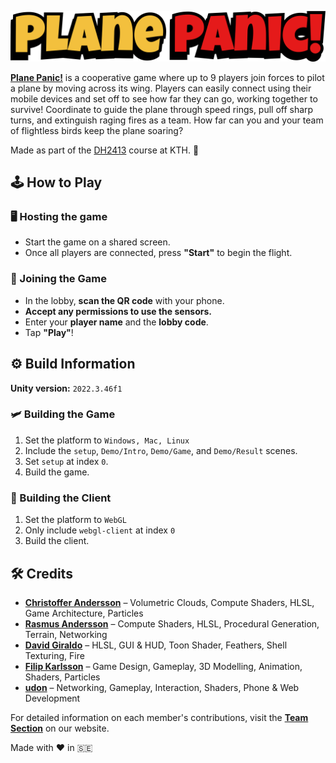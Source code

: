 <p align="center">
<a href="https://advancedgraphicwizards.github.io/p-plane_panic/"><img src="docs/images/logo_wide.png" alt="Plane Panic!"/></a>
</p>

**[Plane Panic!](https://advancedgraphicwizards.github.io/p-plane_panic)** is a cooperative game where up to 9 players join forces to pilot a plane by moving across its wing. Players can easily connect using their mobile devices and set off to see how far they can go, working together to survive! Coordinate to guide the plane through speed rings, pull off sharp turns, and extinguish raging fires as a team. How far can you and your team of flightless birds keep the plane soaring?

Made as part of the [DH2413](https://www.kth.se/student/kurser/kurs/DH2413?l=en) course at KTH. 🧙

## 🕹️ How to Play

### 🖥️ Hosting the game

- Start the game on a shared screen.
- Once all players are connected, press **"Start"** to begin the flight.

### 📱 Joining the Game
- In the lobby, **scan the QR code** with your phone.
- **Accept any permissions to use the sensors.**
- Enter your **player name** and the **lobby code**.
- Tap **"Play"**!

## ⚙️ Build Information
**Unity version:** `2022.3.46f1`

### 🛩️ Building the Game
1. Set the platform to `Windows, Mac, Linux`
2. Include the `setup`, `Demo/Intro`, `Demo/Game`, and `Demo/Result` scenes. 
3. Set `setup` at index `0`.
4. Build the game.

### 📲 Building the Client

1. Set the platform to `WebGL`
2. Only include `webgl-client` at index `0`
3. Build the client.

## 🛠️ Credits
- **[Christoffer Andersson](https://github.com/stofffe)** – Volumetric Clouds, Compute Shaders, HLSL, Game Architecture, Particles
- **[Rasmus Andersson](https://github.com/RasmusMEA)** – Compute Shaders, HLSL, Procedural Generation, Terrain, Networking
- **[David Giraldo](https://github.com/DavidGiraldoCode)** – HLSL, GUI & HUD, Toon Shader, Feathers, Shell Texturing, Fire
- **[Filip Karlsson](https://github.com/Canaguia)** – Game Design, Gameplay, 3D Modelling, Animation, Shaders, Particles
- **[udon](https://github.com/udon-udon)** – Networking, Gameplay, Interaction, Shaders, Phone & Web Development

For detailed information on each member's contributions, visit the **[Team Section](https://advancedgraphicwizards.github.io/p-plane_panic/#team)** on our website.

Made with ❤️ in 🇸🇪